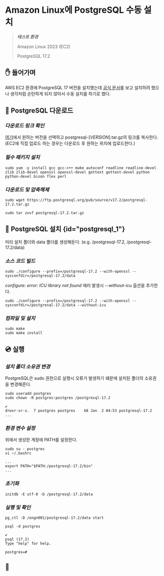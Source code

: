 # Amazon Linux에 PostgreSQL 수동 설치

> ***테스트 환경***
>
> Amazon Linux 2023 (EC2)
>
> PostgreSQL 17.2

## ✋ 들어가며
AWS EC2 환경에 PostgreSQL 17 버전을 설치했는데 [공식 문서](https://www.postgresql.org/download/linux/redhat/)를 보고 설치하려 했으나 생각처럼 순탄하게 되지 않아서 수동 설치를 하기로 했다.

## 💾 PostgreSQL 다운로드

### ***다운로드 링크 확인***
[여기](https://ftp.postgresql.org/pub/source/)에서 원하는 버전을 선택하고 postgresql-[_VERSION_].tar.gz의 링크를 복사한다. (EC2에 직접 업로드 하는 경우는 다운로드 후 원하는 위치에 업로드한다.)

### ***필수 패키지 설치***
```Shell
sudo yum -y install gcc gcc-c++ make autoconf readline readline-devel zlib zlib-devel openssl openssl-devel gettext gettext-devel python python-devel bison flex perl
```

### ***다운로드 및 압축해제***
```Shell
sudo wget https://ftp.postgresql.org/pub/source/v17.2/postgresql-17.2.tar.gz
```

```Shell
sudo tar zxvf postgresql-17.2.tar.gz
```


## 🚀 PostgreSQL 설치 {id="postgresql_1"}
미리 설치 폴더와 data 폴더를 생성해둔다. (e.g. /postgresql-17.2, /postgresql-17.2/data) 

### ***소스 코드 빌드***
```Shell
sudo ./configure --prefix=/postgresql-17.2 --with-openssl --sysconfdir=/postgresql-17.2/data
```

_configure: error: ICU library not found_ 에러 발생시 _--without-icu_ 옵션을 추가한다.

```Shell
sudo ./configure --prefix=/postgresql-17.2 --with-openssl --sysconfdir=/postgresql-17.2/data --without-icu
```

### ***컴파일 및 설치***
```Shell
sudo make
sudo make install
```

## 💿 실행

### ***설치 폴더 소유권 변경***
PostgreSQL은 sudo 권한으로 실행시 오류가 발생하기 떄문에 설치된 폴더의 소유권을 변경해준다.

```Shell
sudo useradd postgres
sudo chown -R postgres:postgres /postgresql-17.2
```

``` Shell
✔
drwxr-xr-x.  7 postgres postgres    68 Jan  2 04:53 postgresql-17.2
...
```

### ***환경 변수 설정***
위에서 생성한 계정에 PATH를 설정한다.
```Shell
sudo su - postgres
vi ~/.bashrc
```
```Shell
...
export PATH="$PATH:/postgresql-17.2/bin"
...
```

### ***초기화***
```Shell
initdb -E utf-8 -D /postgresql-17.2/data
```

### ***실행 및 확인***
```Shell
pg_ctl -D /engn001/postgresql-17.2/data start
```
```Shell
psql -d postgres
```
```Shell
✔
psql (17.2)
Type "help" for help.

postgres=#
```

## 👋

<inline-frame src="static/giscus.html"/>